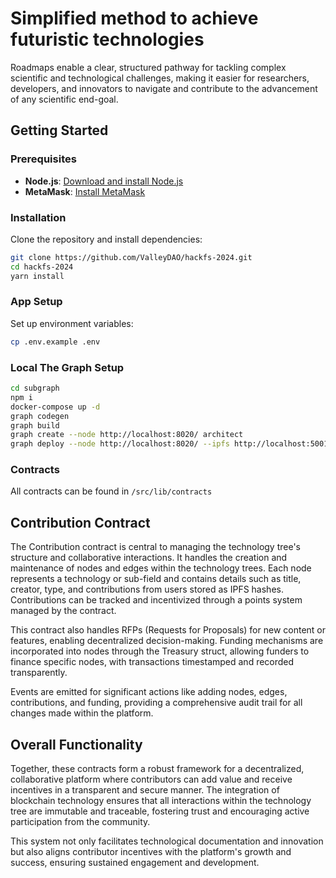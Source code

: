 # Simplified method to achieve futuristic technologies

Roadmaps enable a clear, structured pathway for tackling complex scientific and technological challenges, making it easier for researchers, developers, and innovators to navigate and contribute to the advancement of any scientific end-goal.

## Getting Started

### Prerequisites
- **Node.js**: [Download and install Node.js](https://nodejs.org/en/download/)
- **MetaMask**: [Install MetaMask](https://metamask.io/download.html)

### Installation
Clone the repository and install dependencies:
```bash
git clone https://github.com/ValleyDAO/hackfs-2024.git
cd hackfs-2024
yarn install
```

### App Setup
Set up environment variables:

```bash
cp .env.example .env
```

### Local The Graph Setup

```bash
cd subgraph
npm i
docker-compose up -d
graph codegen
graph build
graph create --node http://localhost:8020/ architect
graph deploy --node http://localhost:8020/ --ipfs http://localhost:5001 architect
```

### Contracts
All contracts can be found in `/src/lib/contracts`


## Contribution Contract
The Contribution contract is central to managing the technology tree's structure and collaborative interactions. It handles the creation and maintenance of nodes and edges within the technology trees. Each node represents a technology or sub-field and contains details such as title, creator, type, and contributions from users stored as IPFS hashes. Contributions can be tracked and incentivized through a points system managed by the contract.

This contract also handles RFPs (Requests for Proposals) for new content or features, enabling decentralized decision-making. Funding mechanisms are incorporated into nodes through the Treasury struct, allowing funders to finance specific nodes, with transactions timestamped and recorded transparently.

Events are emitted for significant actions like adding nodes, edges, contributions, and funding, providing a comprehensive audit trail for all changes made within the platform.

## Overall Functionality
Together, these contracts form a robust framework for a decentralized, collaborative platform where contributors can add value and receive incentives in a transparent and secure manner. The integration of blockchain technology ensures that all interactions within the technology tree are immutable and traceable, fostering trust and encouraging active participation from the community.

This system not only facilitates technological documentation and innovation but also aligns contributor incentives with the platform's growth and success, ensuring sustained engagement and development.


